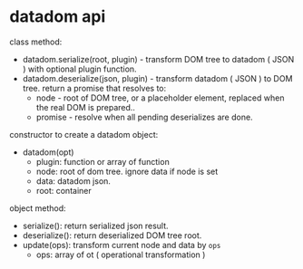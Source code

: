 # datadom api

class method:
 - datadom.serialize(root, plugin) - transform DOM tree to datadom ( JSON ) with optional plugin function.
 - datadom.deserialize(json, plugin) - transform datadom ( JSON ) to DOM tree. return a promise that resolves to:
   - node - root of DOM tree, or a placeholder element, replaced when the real DOM is prepared..
   - promise - resolve when all pending deserializes are done.
 
constructor to create a datadom object:
 - datadom(opt)
   - plugin: function or array of function
   - node: root of dom tree. ignore data if node is set
   - data: datadom json.
   - root: container

object method:
 - serialize(): return serialized json result.
 - deserialize(): return deserialized DOM tree root.
 - update(ops): transform current node and data by `ops`
   - ops: array of ot ( operational transformation )
